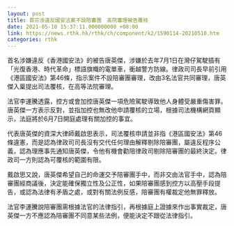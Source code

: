 ```yaml
---
layout: post
title: 首宗涉違反國安法案不設陪審團　高院審理被告覆核
date: 2021-05-10 15:37:11.000000000 +08:00
link: https://news.rthk.hk/rthk/ch/component/k2/1590114-20210510.htm
categories: rthk
---
```


首名涉嫌違反《香港國安法》的被告唐英傑，涉嫌於去年7月1日在灣仔駕駛插有「光復香港、時代革命」標語旗幟的電單車，衝越警方防線。律政司司長早前引用《港區國安法》第46條，指示案件不設陪審團審理，改由3名法官共同審理，唐英傑入稟提出司法覆核，在高等法院審理。

法官李運騰透露，控方或會加控唐英傑一項危險駕駛導致他人身體受嚴重傷害罪。唐英傑一方表示反對，並指加控也無改他申請覆核的立場，根據司法機構網頁顯示，法庭將於6月7日開庭處理有關加控的事宜。

代表唐英傑的資深大律師戴啟思表示，司法覆核申請並非指《港區國安法》第46條違憲，而是認為律政司司長沒有交代任何理由解釋剔除陪審團，屬違反程序公義，認為理應事先通知唐英傑，令他有機會勸阻律政司剔除陪審團的最終決定。律政司一方則認為可覆核的範圍有限。

戴啟思又說，唐英傑希望自己的命運交予陪審團手中，而非交由法官手中，認為陪審團經商議後，決定能確保獨立性及公正性，如果陪審團感到控方以高壓手段提告，或認為法律有矛盾之處，或對有關法例反感，陪審團有權裁定他無罪釋放。

法官李運騰說陪審團需根據法官的法律指引，再根據庭上證據來作出事實裁定，唐英傑一方不應認為陪審團不同意某些法例，便能決定不跟從法律指引。
